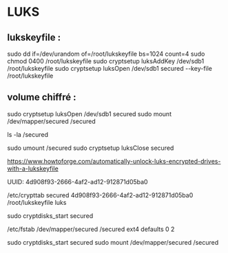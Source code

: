 # LUKS

## lukskeyfile :

sudo dd if=/dev/urandom of=/root/lukskeyfile bs=1024 count=4
sudo chmod 0400 /root/lukskeyfile
sudo cryptsetup luksAddKey /dev/sdb1 /root/lukskeyfile
sudo cryptsetup luksOpen /dev/sdb1 secured --key-file /root/lukskeyfile

## volume chiffré :

sudo cryptsetup luksOpen /dev/sdb1 secured
sudo mount /dev/mapper/secured /secured

ls -la /secured

sudo umount /secured
sudo cryptsetup luksClose secured


https://www.howtoforge.com/automatically-unlock-luks-encrypted-drives-with-a-lukskeyfile

UUID:          	4d908f93-2666-4af2-ad12-912871d05ba0

/etc/crypttab
secured 4d908f93-2666-4af2-ad12-912871d05ba0 /root/lukskeyfile luks

sudo cryptdisks_start secured

/etc/fstab
/dev/mapper/secured /secured ext4    defaults   0       2

sudo cryptdisks_start secured
sudo mount /dev/mapper/secured /secured
